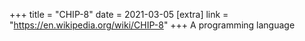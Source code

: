 +++
title = "CHIP-8"
date = 2021-03-05
[extra]
link = "https://en.wikipedia.org/wiki/CHIP-8"
+++
A programming language

